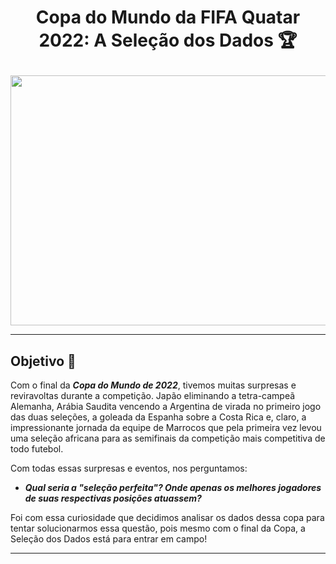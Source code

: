 <h1>
    <p align="center">
        Copa do Mundo da FIFA Quatar 2022: A Seleção dos Dados 🏆
    </p>
</h1>

<kbd><img src="https://ichef.bbci.co.uk/news/640/cpsprodpb/a617/live/4c8ad930-65d9-11ed-a6af-4f332dcec329.jpg" width="900" height="400"/></kbd>

---

## Objetivo 🎯

Com o final da **_Copa do Mundo de 2022_**, tivemos muitas surpresas e reviravoltas durante a competição. Japão eliminando a tetra-campeã Alemanha, Arábia Saudita vencendo a Argentina de virada no primeiro jogo das duas seleções, a goleada da Espanha sobre a Costa Rica e, claro, a impressionante jornada da equipe de Marrocos que pela primeira vez levou uma seleção africana para as semifinais da competição mais competitiva de todo futebol.

Com todas essas surpresas e eventos, nos perguntamos:

- **_Qual seria a "seleção perfeita"? Onde apenas os melhores jogadores de suas respectivas posições atuassem?_**

Foi com essa curiosidade que decidimos analisar os dados dessa copa para tentar solucionarmos essa questão, pois mesmo com o final da Copa, a Seleção dos Dados está para entrar em campo!

---

